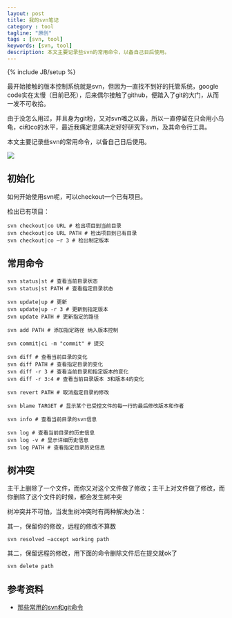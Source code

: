 ```yaml
---
layout: post
title: 我的svn笔记
category : tool
tagline: "原创"
tags : [svn, tool]
keywords: [svn, tool]
description: 本文主要记录些svn的常用命令，以备自己日后使用。
---
```

{% include JB/setup %}

最开始接触的版本控制系统就是svn，但因为一直找不到好的托管系统，google code实在太慢（目前已死），后来偶尔接触了github，便踏入了git的大门，从而一发不可收拾。

由于没怎么用过，并且身为git粉，又对svn嗤之以鼻，所以一直停留在只会用小乌龟，ci和co的水平，最近我痛定思痛决定好好研究下svn，及其命令行工具。

本文主要记录些svn的常用命令，以备自己日后使用。

![]({{BLOG_IMG}}234.png)

## 初始化
如何开始使用svn呢，可以checkout一个已有项目。

检出已有项目：
	
	svn checkout|co URL # 检出项目到当前目录
	svn checkout|co URL PATH # 检出项目到已有目录
	svn checkout|co –r 3 # 检出制定版本

## 常用命令
	
	svn status|st # 查看当前目录状态
	svn status|st PATH # 查看指定目录状态

	svn update|up # 更新
	svn update|up -r 3 # 更新到指定版本
	svn update PATH # 更新指定的路径

	svn add PATH # 添加指定路径 纳入版本控制

	svn commit|ci -m "commit" # 提交
	
	svn diff # 查看当前目录的变化
	svn diff PATH # 查看指定目录的变化
	svn diff -r 3 # 查看当前目录和指定版本的变化
	svn diff -r 3:4 # 查看当前目录版本 3和版本4的变化

	svn revert PATH # 取消指定目录的修改
	
	svn blame TARGET # 显示某个已受控文件的每一行的最后修改版本和作者
	
	svn info # 查看当前目录的svn信息
	
	svn log # 查看当前目录的历史信息
	svn log -v # 显示详细历史信息
	svn log PATH # 查看指定目录历史信息

## 树冲突
主干上删除了一个文件，而你又对这个文件做了修改；主干上对文件做了修改，而你删除了这个文件的时候，都会发生树冲突

树冲突并不可怕，当发生树冲突时有两种解决办法：

其一，保留你的修改，远程的修改不算数

	svn resolved –accept working path

其二，保留远程的修改，用下面的命令删除文件后在提交就ok了

	svn delete path 

## 参考资料
- [那些常用的svn和git命令](http://w3cboy.com/post/2015/09/those-common-svn-and-git-commands/#0-tsina-1-96627-397232819ff9a47a7b7e80a40613cfe1)




